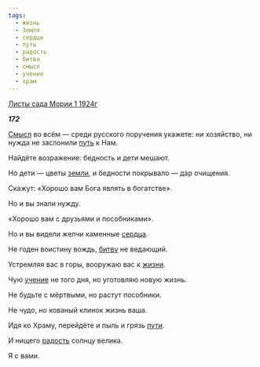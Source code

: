 ```yaml
---
tags:
  - жизнь
  - Земля
  - сердце
  - путь
  - радость
  - битва
  - смысл
  - учение
  - храм
---
```

[Листы сада Мории 1 1924г](https://127.0.0.1:4002/agni/1924)

___172___

[Смысл](../../../tags/#смысл) во всём — среди русского поручения укажете: ни хозяйство, ни нужда не заслонили [путь](../../../tags/#путь) к Нам.   

Найдёте возражение: бедность и дети мешают.   

Но дети — цветы [земли](../../../tags/#Земля), и бедности покрывало — дар очищения.   

Скажут: «Хорошо вам Бога являть в богатстве».   

Но и вы знали нужду.   

«Хорошо вам с друзьями и пособниками».   

Но и вы видели желчи каменные [сердца](../../../tags/#сердце).   

Не годен воистину вождь, [битву](../../../tags/#битва) не ведающий.   

Устремляя вас в горы, вооружаю вас к [жизни](../../../tags/#жизнь).   

Чую [учение](../../../tags/#учение) не того дня, но уготовляю новую жизнь.   

Не будьте с мёртвыми, но растут пособники.   

Не чудо, но кованый клинок жизнь ваша.   

Идя ко Храму, перейдёте и пыль и грязь [пути](../../../tags/#путь).   

И нищего [радость](../../../tags/#радость) солнцу велика.   

Я с вами.   

